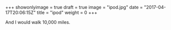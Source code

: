 +++
showonlyimage = true
draft = true
image = "ipod.jpg"
date = "2017-04-17T20:06:15Z"
title = "ipod"
weight = 0
+++

And I would walk 10,000 miles.

